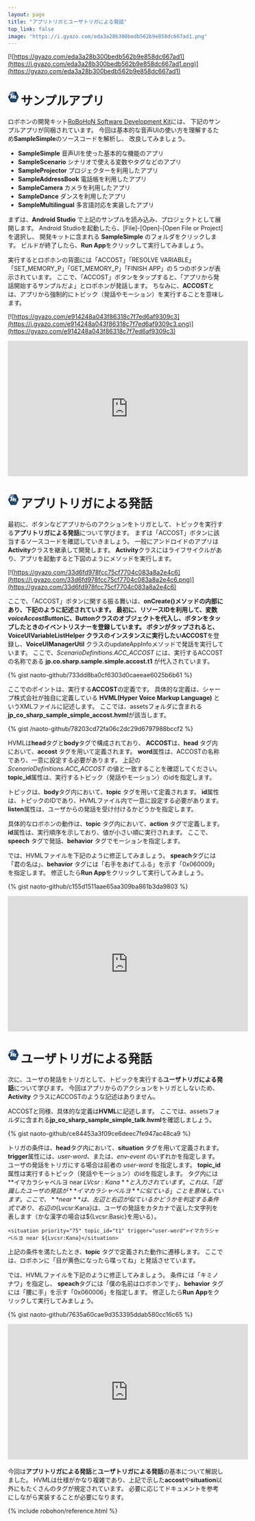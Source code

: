 ```yaml
---
layout: page
title: "アプリトリガとユーザトリガによる発話"
top_link: false
image: "https://i.gyazo.com/eda3a28b300bedb562b9e858dc667ad1.png"
---
```


[![https://gyazo.com/eda3a28b300bedb562b9e858dc667ad1](https://i.gyazo.com/eda3a28b300bedb562b9e858dc667ad1.png)](https://gyazo.com/eda3a28b300bedb562b9e858dc667ad1)

# <img style="margin-right:5px;margin-bottom:7px" src="/favicon/favicon-25x25.png">サンプルアプリ

ロボホンの開発キット[RoBoHoN Software Development Kit](https://robohon.com/)には、
下記のサンプルアプリが同梱されています。
今回は基本的な音声UIの使い方を理解するため**SampleSimple**のソースコードを解析し、
改良してみましょう。

- **SampleSimple** 音声UIを使った基本的な機能のアプリ
- **SampleScenario** シナリオで使える変数やタグなどのアプリ
- **SampleProjector** プロジェクターを利用したアプリ
- **SampleAddressBook** 電話帳を利用したアプリ
- **SampleCamera** カメラを利用したアプリ
- **SampleDance** ダンスを利用したアプリ
- **SampleMultilingual** 多言語対応を実装したアプリ

まずは、**Android Studio** で上記のサンプルを読み込み、プロジェクトとして展開します。
Android Studioを起動したら、[File]-[Open]-[Open File or Project]を選択し、
開発キットに含まれる **SampleSimple** のフォルダをクリックします。
ビルドが終了したら、**Run App**をクリックして実行してみましょう。

実行するとロボホンの背面には「ACCOST」「RESOLVE VARIABLE」「SET_MEMORY_P」「GET_MEMORY_P」「FINISH APP」の５つのボタンが表示されています。
ここで、「ACCOST」ボタンをタップすると、「アプリから発話開始するサンプルだよ」とロボホンが発話します。
ちなみに、**ACCOST**とは、アプリから強制的にトピック（発話やモーション）を実行することを意味します。

[![https://gyazo.com/e914248a043f86318c7f7ed6af9309c3](https://i.gyazo.com/e914248a043f86318c7f7ed6af9309c3.png)](https://gyazo.com/e914248a043f86318c7f7ed6af9309c3)

<iframe width="560" height="315" src="https://www.youtube.com/embed/IQADSdnoojk?rel=0&amp;controls=0&amp;showinfo=0" frameborder="0" allowfullscreen></iframe>

# <img style="margin-right:5px;margin-bottom:7px" src="/favicon/favicon-25x25.png">アプリトリガによる発話

最初に、ボタンなどアプリからのアクションをトリガとして、トピックを実行する**アプリトリガによる発話**について学びます。
まずは「ACCOST」ボタンに該当するソースコードを確認していきましょう。
一般にアンドロイドのアプリは**Activity**クラスを継承して開発します。
**Activity**クラスにはライフサイクルがあり、アプリを起動すると下図のようにメソッドを実行します。

[![https://gyazo.com/33d6fd978fcc75cf7704c083a8a2e4c6](https://i.gyazo.com/33d6fd978fcc75cf7704c083a8a2e4c6.png)](https://gyazo.com/33d6fd978fcc75cf7704c083a8a2e4c6)

ここで、「ACCOST」ボタンに関する振る舞いは、**onCreate()**メソッドの内部にあり、下記のように記述されています。
最初に、リソースIDを利用して、変数*voiceAccostButton*に、Buttonクラスのオブジェクトを代入し、ボタンをタップしたときのイベントリスナーを登録しています。
ボタンがタップされると、**VoiceUIVariableListHelper** クラスのインスタンスに実行したい**ACCOST**を登録し、**VoiceUIManagerUtil** クラスのupdateAppInfoメソッドで発話を実行しています。
ここで、*ScenarioDefinitions.ACC_ACCOST* には、実行するACCOSTの名称である **jp.co.sharp.sample.simple.accost.t1** が代入されています。

{% gist naoto-github/733dd8ba0cf6303d0caeeae6025b6b61 %}

ここでのポイントは、実行する**ACCOST**の定義です。
具体的な定義は、シャープ株式会社が独自に定義している **HVML(Hyper Voice Markup Language)** というXMLファイルに記述します。
ここでは、assetsフォルダに含まれる**jp_co_sharp_sample_simple_accost.hvml**が該当します。

{% gist /naoto-github/78203cd72fa06c2dc29d6797988bccf2 %}

HVMLは**head**タグと**body**タグで構成されており、
**ACCOST**は、**head** タグ内において、**accost** タグを用いて定義されます。
**word**属性は、ACCOSTの名称であり、一意に設定する必要があります。
上記の *ScenarioDefinitions.ACC_ACCOST* の値と一致することを確認してください。
**topic_id**属性は、実行するトピック（発話やモーション）のidを指定します。

トピックは、**body**タグ内において、**topic** タグを用いて定義されます。
**id**属性は、トピックのIDであり、HVMLファイル内で一意に設定する必要があります。
**listen**属性は、ユーザからの発話を受け付けるかどうかを指定します。

具体的なロボホンの動作は、**topic** タグ内において、**action** タグで定義します。
**id**属性は、実行順序を示しており、値が小さい順に実行されます。
ここで、**speech** タグで発話、**behavior** タグでモーションを指定します。

では、HVMLファイルを下記のように修正してみましょう。
**speach**タグには「君の名は」、**behavior** タグには「右手をあげてふる」を示す「0x060009」を指定します。
修正したら**Run App**をクリックして実行してみましょう。

{% gist naoto-github/c155d1511aae65aa309ba861b3da9803 %}

<iframe width="560" height="315" src="https://www.youtube.com/embed/ER5s9VlL87k?rel=0&amp;controls=0&amp;showinfo=0" frameborder="0" allowfullscreen></iframe>

# <img style="margin-right:5px;margin-bottom:7px" src="/favicon/favicon-25x25.png">ユーザトリガによる発話

次に、ユーザの発話をトリガとして、トピックを実行する**ユーザトリガによる発話**について学びます。
今回はアプリからのアクションをトリガとしないため、**Activity** クラスにACCOSTのような記述はありません。

ACCOSTと同様、具体的な定義は**HVML**に記述します。
ここでは、assetsフォルダに含まれる**jp_co_sharp_sample_simple_talk.hvml**を確認しましょう。

{% gist naoto-github/ce84453a3f09ce6deec7fe947ac48ca9 %}

トリガの条件は、**head**タグ内において、**situation** タグを用いて定義されます。
**trigger**属性には、*user-word*、または、*env-event* のいずれかを指定します。
ユーザの発話をトリガにする場合は前者の *user-word* を指定します。
**topic_id**属性は実行するトピック（発話やモーション）のidを指定します。
タグ内には**イマカラシャベルヨ near ${LVcsr:Kana}**と入力されています。
これは、「認識したユーザの発話が**イマカラシャベルヨ**に似ている」ことを意味しています。
ここで、**near** は、左辺と右辺が似ているかどうかを判定する条件式であり、
右辺の${Lvcsr:Kana}は、ユーザの発話をカタカナで返した文字列を表します（かな漢字の場合は${Lvcsr:Basic}を用いる）。

    <situation priority="75" topic_id="t1" trigger="user-word">イマカラシャベルヨ near ${Lvcsr:Kana}</situation>

上記の条件を満たしたとき、**topic** タグで定義された動作に遷移します。
ここでは、ロボホンに「目が黄色になったら喋ってね」と発話させています。

では、HVMLファイルを下記のように修正してみましょう。
条件には「キミノナワ」を指定し、
**speach**タグには「僕の名前はロボホンです」、**behavior** タグには「腰に手」を示す「0x060006」を指定します。
修正したら**Run App**をクリックして実行してみましょう。

{% gist naoto-github/7635a60cae9d353395ddab580cc16c65 %}

<iframe width="560" height="315" src="https://www.youtube.com/embed/-JKn5xN4ovQ?rel=0&amp;controls=0&amp;showinfo=0" frameborder="0" allowfullscreen></iframe>

今回は**アプリトリガによる発話**と**ユーザトリガによる発話**の基本について解説しました。
HVMLは仕様がかなり複雑であり、上記で示した**accost**や**situation**以外にもたくさんのタグが規定されています。
必要に応じてドキュメントを参考にしながら実装することが必要になります。

{% include robohon/reference.html %}

